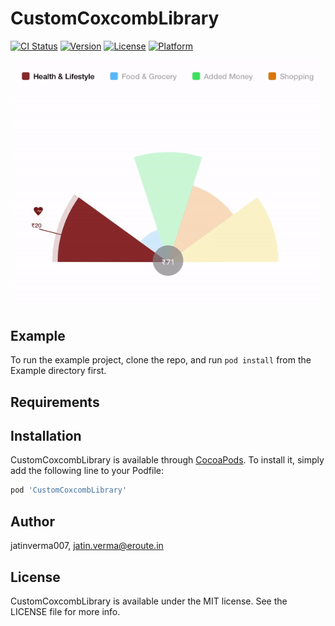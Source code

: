 # CustomCoxcombLibrary

[![CI Status](https://img.shields.io/travis/jatinverma007/CustomCoxcombLibrary.svg?style=flat)](https://travis-ci.org/jatinverma007/CustomCoxcombLibrary)
[![Version](https://img.shields.io/cocoapods/v/CustomCoxcombLibrary.svg?style=flat)](https://cocoapods.org/pods/CustomCoxcombLibrary)
[![License](https://img.shields.io/cocoapods/l/CustomCoxcombLibrary.svg?style=flat)](https://cocoapods.org/pods/CustomCoxcombLibrary)
[![Platform](https://img.shields.io/cocoapods/p/CustomCoxcombLibrary.svg?style=flat)](https://cocoapods.org/pods/CustomCoxcombLibrary)

![Alt text](https://github.com/jatinverma007/CoxCombGraph/blob/master/Example/CustomCoxcombLibrary/AnimatedGraph.gif)

## Example

To run the example project, clone the repo, and run `pod install` from the Example directory first.

## Requirements

## Installation

CustomCoxcombLibrary is available through [CocoaPods](https://cocoapods.org). To install
it, simply add the following line to your Podfile:

```ruby
pod 'CustomCoxcombLibrary'
```

## Author

jatinverma007, jatin.verma@eroute.in

## License

CustomCoxcombLibrary is available under the MIT license. See the LICENSE file for more info.
